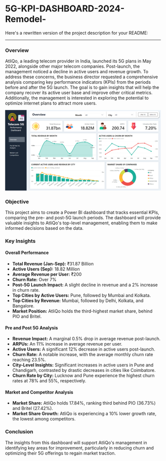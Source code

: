 # 5G-KPI-DASHBOARD-2024-Remodel-

Here's a rewritten version of the project description for your README:

---
### Overview

AtliQo, a leading telecom provider in India, launched its 5G plans in May 2022, alongside other major telecom companies. Post-launch, the management noticed a decline in active users and revenue growth. To address these concerns, the business director requested a comprehensive analysis comparing key performance indicators (KPIs) from the periods before and after the 5G launch. The goal is to gain insights that will help the company recover its active user base and improve other critical metrics. Additionally, the management is interested in exploring the potential to optimize internet plans to attract more users.


![Dashboard Overview](https://github.com/ali-bin-kashif/telecom-5g-launch-performance-analysis/blob/main/media/dashboard.png)


### Objective

This project aims to create a Power BI dashboard that tracks essential KPIs, comparing the pre- and post-5G launch periods. The dashboard will provide valuable insights to AtliQo's top-level management, enabling them to make informed decisions based on the data.

### Key Insights

#### Overall Performance
- **Total Revenue (Jan-Sep):** ₹31.87 Billion
- **Active Users (Sep):** 18.82 Million
- **Average Revenue per User:** ₹200
- **Churn Rate:** Over 7%
- **Post-5G Launch Impact:** A slight decline in revenue and a 2% increase in churn rate.
- **Top Cities by Active Users:** Pune, followed by Mumbai and Kolkata.
- **Top Cities by Revenue:** Mumbai, followed by Delhi, Kolkata, and Bangalore.
- **Market Position:** AtliQo holds the third-highest market share, behind PIO and Britel.

#### Pre and Post 5G Analysis
- **Revenue Impact:** A marginal 0.5% drop in average revenue post-launch.
- **ARPUs:** An 11% increase in average revenue per user.
- **Active Users:** A significant 12% decrease in active users post-launch.
- **Churn Rate:** A notable increase, with the average monthly churn rate reaching 23.5%.
- **City-Level Insights:** Significant increases in active users in Pune and Chandigarh, contrasted by drastic decreases in cities like Coimbatore.
- **Churn Rate by City:** Lucknow and Pune experience the highest churn rates at 78% and 55%, respectively.

#### Market and Competitor Analysis
- **Market Share:** AtliQo holds 17.84%, ranking third behind PIO (36.73%) and Britel (27.42%).
- **Market Share Growth:** AtliQo is experiencing a 10% lower growth rate, the lowest among competitors.

### Conclusion

The insights from this dashboard will support AtliQo's management in identifying key areas for improvement, particularly in reducing churn and optimizing their 5G offerings to regain market traction.
